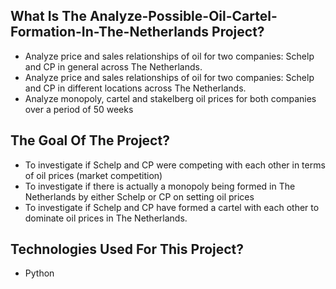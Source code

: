## What Is The Analyze-Possible-Oil-Cartel-Formation-In-The-Netherlands Project?

* Analyze price and sales relationships of oil for two companies: Schelp and CP in general across The Netherlands.
* Analyze price and sales relationships of oil for two companies: Schelp and CP in different locations across The Netherlands.
* Analyze monopoly, cartel and stakelberg oil prices for both companies over a period of 50 weeks

## The Goal Of The Project?

* To investigate if Schelp and CP were competing with each other in terms of oil prices (market competition) 
* To investigate if there is actually a monopoly being formed in The Netherlands by either Schelp or CP on setting oil prices
* To investigate if Schelp and CP have formed a cartel with each other to dominate oil prices in The Netherlands.

## Technologies Used For This Project?

* Python
